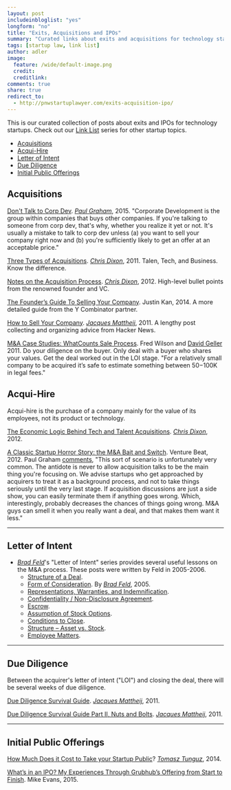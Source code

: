 ```yaml
---
layout: post
includeinbloglist: "yes"
longform: "no"
title: "Exits, Acquisitions and IPOs"
summary: "Curated links about exits and acquisitions for technology startups."
tags: [startup law, link list]
author: adler
image:
  feature: /wide/default-image.png
  credit:
  creditlink:
comments: true
share: true
redirect_to:
  - http://pnwstartuplawyer.com/exits-acquisition-ipo/
---
```


<p class="big-text">This is our curated collection of posts about exits and IPOs  for technology startups. Check out our <a href="/tags/#link+list">Link List</a> series for other startup topics.</p>

<div class="toc">
<ul>
<li><a href="#acquisitions">Acquisitions</a></li>
<li><a href="#acqui-hire">Acqui-Hire</a></li>
<li><a href="#letter-of-intent">Letter of Intent</a></li>
<li><a href="#due-diligence">Due Diligence</a></li>
<li><a href="#initial-public-offerings">Initial Public Offerings</a></li>
</ul>
</div>


## Acquisitions

[Don't Talk to Corp Dev](http://paulgraham.com/corpdev.html). [*Paul Graham*](https://twitter.com/paulg), 2015. "Corporate Development is the group within companies that buys other companies. If you're talking to someone from corp dev, that's why, whether you realize it yet or not. It's usually a mistake to talk to corp dev unless (a) you want to sell your company right now and (b) you're sufficiently likely to get an offer at an acceptable price." 

[Three Types of Acquisitions](http://cdixon.org/2011/12/10/three-types-of-acquisitions/). [*Chris Dixon*](https://twitter.com/cdixon), 2011. Talen, Tech, and Business. Know the difference. 

[Notes on the Acquisition Process](http://cdixon.org/2012/09/10/notes-on-the-acquisition-process/). [*Chris Dixon*](https://twitter.com/cdixon), 2012. High-level bullet points from the renowned founder and VC. 



[The Founder’s Guide To Selling Your Company](http://justinkan.com/the-founders-guide-to-selling-your-company). Justin Kan, 2014. A more detailed guide from the Y Combinator partner. 

[How to Sell Your Company](http://jacquesmattheij.com/How+To+Sell+Your+Company). [*Jacques Mattheij*](https://twitter.com/jmattheij), 2011. A lengthy post collecting and organizing advice from Hacker News. 

[M&A Case Studies: WhatCounts Sale Process](http://avc.com/2011/01/ma-case-studies-whatcounts-sale-process/). Fred Wilson and [David Geller](https://twitter.com/davidgeller) 2011. Do your diligence on the buyer. Only deal with a buyer who shares your values. Get the deal worked out in the LOI stage. "For a relatively small company to be acquired it’s safe to estimate something between $50-$100K in legal fees."


## Acqui-Hire

Acqui-hire is the purchase of a company mainly for the value of its employees, not its product or technology. 

[The Economic Logic Behind Tech and Talent Acquisitions](http://cdixon.org/2012/10/19/the-economic-logic-behind-tech-and-talent-acquisitions/). [*Chris Dixon*](https://twitter.com/cdixon), 2012. 

[A Classic Startup Horror Story: the M&A Bait and Switch](http://venturebeat.com/2012/02/27/a-classic-startup-horror-story-the-ma-bait-and-switch/view-all/). Venture Beat, 2012. Paul Graham [comments](https://news.ycombinator.com/item?id=3639285), "This sort of scenario is unfortunately very common. The antidote is never to allow acquisition talks to be the main thing you're focusing on. We advise startups who get approached by acquirers to treat it as a background process, and not to take things seriously until the very last stage. If acquisition discussions are just a side show, you can easily terminate them if anything goes wrong. Which, interestingly, probably decreases the chances of things going wrong. M&A guys can smell it when you really want a deal, and that makes them want it less." 

- - - 

## Letter of Intent

- [*Brad Feld*](http://www.twitter.com/bfeld)'s "Letter of Intent" series provides several useful lessons on the M&A process. These posts were written by Feld in 2005-2006.
  - [Structure of a Deal](http://www.feld.com/archives/2005/10/letter-of-intent-structure-of-a-deal.html). 
  - [Form of Consideration](http://www.feld.com/archives/2005/11/letter-of-intent-form-of-consideration.html). By [*Brad Feld*](http://www.twitter.com/bfeld), 2005.
  - [Representations, Warranties, and Indemnification](http://www.feld.com/archives/2006/01/letter-of-intent-representations-warranties-and-indemnification.html). 
  - [Confidentiality / Non-Disclosure Agreement](http://www.feld.com/archives/2006/02/letter-of-intent-confidentiality-non-disclosure-agreement.html). 
  - [Escrow](http://www.feld.com/archives/2006/01/letter-of-intent-escrow.html). 
  - [Assumption of Stock Options](http://www.feld.com/archives/2006/01/letter-of-intent-assumption-of-stock-options.html). 
  - [Conditions to Close](http://www.feld.com/archives/2006/04/letter-of-intent-conditions-to-close.html). 
  - [Structure – Asset vs. Stock](http://www.feld.com/archives/2005/11/letter-of-intent-structure-asset-vs-stock.html). 
  - [Employee Matters](http://www.feld.com/archives/2006/04/letter-of-intent-employee-matters.html). 


- - - 
 
## Due Diligence

Between the acquirer's letter of intent ("LOI") and closing the deal, there will be several weeks of due diligence. 

[Due Diligence Survival Guide](http://jacquesmattheij.com/Due+Diligence+survival+guide). [*Jacques Mattheij*](https://twitter.com/jmattheij), 2011.

[Due Diligence Survival Guide Part II, Nuts and Bolts](http://jacquesmattheij.com/Due+Diligence+survival+guide-part+II-Nuts+and+Bolts). [*Jacques Mattheij*](https://twitter.com/jmattheij), 2011.

- - - 

## Initial Public Offerings

[How Much Does it Cost to Take your Startup Public](http://tomtunguz.com/how-much-does-it-cost-to-take-your-startup-public/)? [*Tomasz Tunguz*](http://www.twitter.com/ttunguz), 2014. 

[What’s in an IPO? My Experiences Through Grubhub’s Offering from Start to Finish](http://mevans314.com/2015/02/09/whats-an-ipo-my-experiences-of-grubhubs-initial-offering/). Mike Evans, 2015. 

